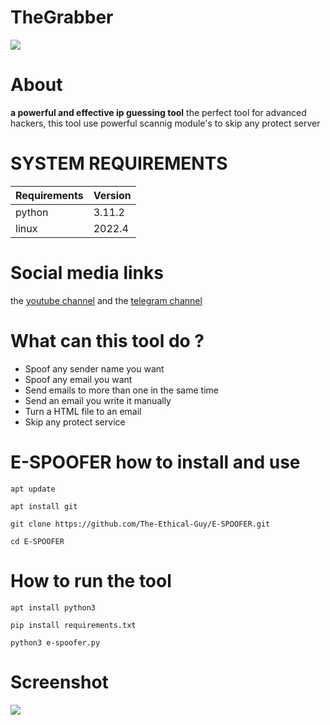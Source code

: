 # TheGrabber
![](https://files.catbox.moe/y1ndmh.png)
# About
<b>a powerful and effective ip guessing tool</b> the perfect tool for advanced hackers, this tool use powerful scannig module's to skip any protect server

# SYSTEM REQUIREMENTS
| Requirements   | Version            |
| -------------- | ------------------ |
| python         | 3.11.2             |
| linux          | 2022.4             |
 
# Social media links
the <a href="https://www.youtube.com/@TheEthicalGuy">youtube channel</a> and the
<a href="">telegram channel</a>
 
# What can this tool do ?

<ul>
 <li>Spoof any sender name you want</li>
 <li>Spoof any email you want</li>
 <li>Send emails to more than one in the same time</li>
 <li>Send an email you write it manually</li>
 <li>Turn a HTML file to an email</li>
 <li>Skip any protect service</li>
 </ul>

# E-SPOOFER how to install and use

```
apt update
```
```
apt install git
```
```
git clone https://github.com/The-Ethical-Guy/E-SPOOFER.git
```
```
cd E-SPOOFER
```

# How to run the tool

```
apt install python3  
```
```
pip install requirements.txt
```
```
python3 e-spoofer.py
```

# Screenshot
![](https://files.catbox.moe/5rfvs5.png)
